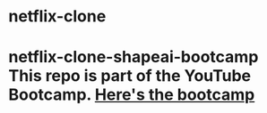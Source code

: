 # netflix-clone
# netflix-clone-shapeai-bootcamp  This repo is part of the YouTube Bootcamp.  [Here's the bootcamp](https://www.youtube.com/watch?v=Gy3gd2pB1Xc)
